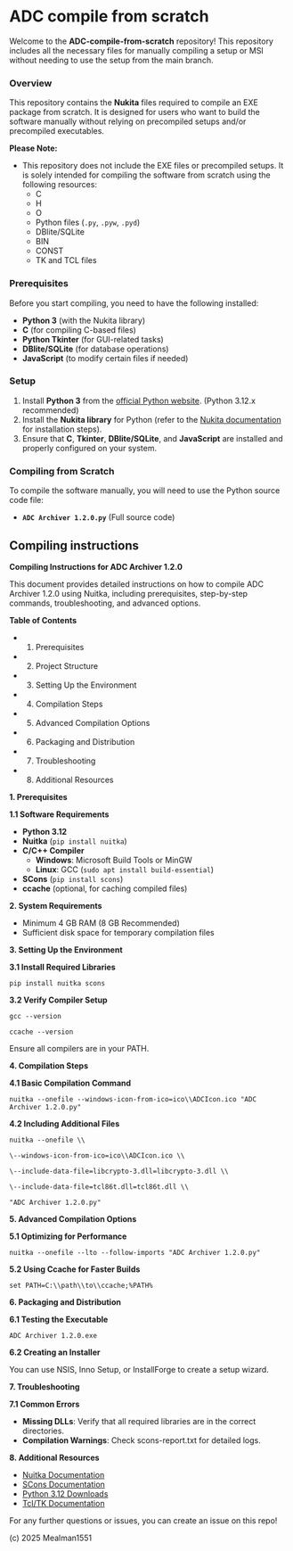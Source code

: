 # ADC compile from scratch

Welcome to the **ADC-compile-from-scratch** repository! This repository includes all the necessary files for manually compiling a setup or MSI without needing to use the setup from the main branch.

### Overview

This repository contains the **Nukita** files required to compile an EXE package from scratch. It is designed for users who want to build the software manually without relying on precompiled setups and/or precompiled executables.

**Please Note:**  
- This repository does not include the EXE files or precompiled setups. It is solely intended for compiling the software from scratch using the following resources:
    - C
    - H
    - O
    - Python files (`.py`, `.pyw`, `.pyd`)
    - DBlite/SQLite
    - BIN
    - CONST
    - TK and TCL files

### Prerequisites

Before you start compiling, you need to have the following installed:

- **Python 3** (with the Nukita library)
- **C** (for compiling C-based files)
- **Python Tkinter** (for GUI-related tasks)
- **DBlite/SQLite** (for database operations)
- **JavaScript** (to modify certain files if needed)

### Setup

1. Install **Python 3** from the [official Python website](https://www.python.org/downloads/). (Python 3.12.x recommended)
2. Install the **Nukita library** for Python (refer to the [Nukita documentation](https://nukita.readthedocs.io/) for installation steps).
3. Ensure that **C**, **Tkinter**, **DBlite/SQLite**, and **JavaScript** are installed and properly configured on your system.

### Compiling from Scratch

To compile the software manually, you will need to use the Python source code file: 

- **`ADC Archiver 1.2.0.py`** (Full source code)

## Compiling instructions

**Compiling Instructions for ADC Archiver 1.2.0**

This document provides detailed instructions on how to compile ADC Archiver 1.2.0 using Nuitka, including prerequisites, step-by-step commands, troubleshooting, and advanced options.

**Table of Contents**

- 1. Prerequisites
- 2. Project Structure
- 3. Setting Up the Environment
- 4. Compilation Steps
- 5. Advanced Compilation Options
- 6. Packaging and Distribution
- 7. Troubleshooting
- 8. Additional Resources

**1. Prerequisites**

**1.1 Software Requirements**

- **Python 3.12**
- **Nuitka** (`pip install nuitka`)
- **C/C++ Compiler**
  - **Windows**: Microsoft Build Tools or MinGW
  - **Linux**: GCC (`sudo apt install build-essential`)
- **SCons** (`pip install scons`)
- **ccache** (optional, for caching compiled files)

**2. System Requirements**

- Minimum 4 GB RAM (8 GB Recommended)
- Sufficient disk space for temporary compilation files

**3. Setting Up the Environment**

**3.1 Install Required Libraries**

`pip install nuitka scons`

**3.2 Verify Compiler Setup**

`gcc --version`

`ccache --version`

Ensure all compilers are in your PATH.

**4. Compilation Steps**

**4.1 Basic Compilation Command**

`nuitka --onefile --windows-icon-from-ico=ico\\ADCIcon.ico "ADC Archiver 1.2.0.py"`

**4.2 Including Additional Files**

`nuitka --onefile \\`

`\--windows-icon-from-ico=ico\\ADCIcon.ico \\`

`\--include-data-file=libcrypto-3.dll=libcrypto-3.dll \\`

`\--include-data-file=tcl86t.dll=tcl86t.dll \\`

`"ADC Archiver 1.2.0.py"`

**5. Advanced Compilation Options**

**5.1 Optimizing for Performance**

`nuitka --onefile --lto --follow-imports "ADC Archiver 1.2.0.py"`

**5.2 Using Ccache for Faster Builds**

`set PATH=C:\\path\\to\\ccache;%PATH%`

**6. Packaging and Distribution**

**6.1 Testing the Executable**

`ADC Archiver 1.2.0.exe`

**6.2 Creating an Installer**

You can use NSIS, Inno Setup, or InstallForge to create a setup wizard.

**7. Troubleshooting**

**7.1 Common Errors**

- **Missing DLLs**: Verify that all required libraries are in the correct directories.
- **Compilation Warnings**: Check scons-report.txt for detailed logs.

**8\. Additional Resources**

- [Nuitka Documentation](https://nuitka.net/user-documentation/)
- [SCons Documentation](https://scons.org/documentation.html)
- [Python 3.12 Downloads](https://www.python.org/downloads/release/python-3129/)
- [Tcl/TK Documentation](https://www.tcl-lang.org/doc/)

For any further questions or issues, you can create an issue on this repo!

(c) 2025 Mealman1551
